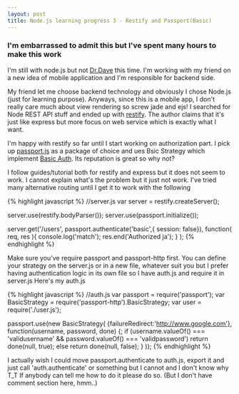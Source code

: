 ```yaml
---
layout: post
title: Node.js learning progress 3 - Restify and Passport(Basic)
---
```


### I'm embarrassed to admit this but I've spent many hours to make this work
I'm still with node.js but not [Dr.Dave](http://drdave.herokuapp.com) this time. I'm working with my friend on a new idea of mobile application and I'm responsible for backend side.

My friend let me choose backend technology and obviously I chose Node.js (just for learning purpose). Anyways, since this is a mobile app, I don't really care much about view rendering so screw jade and ejs!
I searched for Node REST API stuff and ended up with [restify](http://mcavage.me/node-restify/). The author claims that it's just like express but more focus on web service which is exactly what I want.

I'm happy with restify so far until I start working on authorization part. I pick up [passport.js](http://passportjs.org/) as a package of choice and ues Bsic Strategy which implement [Basic Auth](http://en.wikipedia.org/wiki/Basic_access_authentication). Its reputation is great so why not?

I follow guides/tutorial both for restify and express but it does not seem to work. I cannot explain what's the problem but it just not work. I've tried many alternative routing until I get it to work with the following

{% highlight javascript %}
//server.js
var server = restify.createServer();

server.use(restify.bodyParser());
server.use(passport.initialize());

server.get('/users',
  passport.authenticate('basic',{ session: false}),
  function( req, res ){
      console.log('match');
      res.end('Authorized ja');
  }
);
{% endhighlight %}

Make sure you've require passport and passport-http first. You can define your strategy on the server.js or in a new file, whatever suit you but I prefer having authentication logic in its own file so I have auth.js and require it in server.js
Here's my auth.js

{% highlight javascript %}
//auth.js
var passport = require('passport');
var BasicStrategy = require('passport-http').BasicStrategy;
var user = require('./user.js');

passport.use(new BasicStrategy( {failureRedirect:'http://www.google.com'},
  function(username, password, done) {;
    if (username.valueOf() === 'validusername' &&
      password.valueOf() === 'validpassword')
      return done(null, true);
    else
      return done(null, false);
  }
));
{% endhighlight %}


I actually wish I could move passport.authenticate to auth.js, export it and just call 'auth.authenticate' or something but I cannot and I don't know why T_T
If anybody can tell me how to do it please do so. (But I don't have comment section here, hmm..)